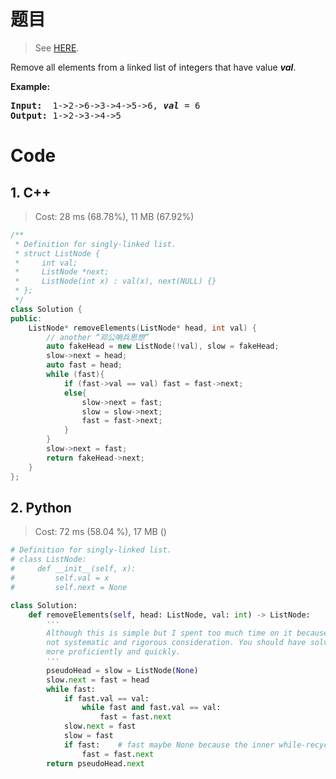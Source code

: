 # 题目

> See [HERE](https://leetcode.com/problems/remove-linked-list-elements/).

<div><p>Remove all elements from a linked list of integers that have value <b><i>val</i></b>.</p>

<p><b>Example:</b></p>

<pre><b>Input:</b>  1-&gt;2-&gt;6-&gt;3-&gt;4-&gt;5-&gt;6, <em><b>val</b></em> = 6
<b>Output:</b> 1-&gt;2-&gt;3-&gt;4-&gt;5
</pre>
</div>

# Code

## 1. C++

> Cost: 28 ms (68.78%), 11 MB (67.92%)

```cpp
/**
 * Definition for singly-linked list.
 * struct ListNode {
 *     int val;
 *     ListNode *next;
 *     ListNode(int x) : val(x), next(NULL) {}
 * };
 */
class Solution {
public:
    ListNode* removeElements(ListNode* head, int val) {
        // another “邓公哨兵思想”
        auto fakeHead = new ListNode(!val), slow = fakeHead;
        slow->next = head;
        auto fast = head;
        while (fast){
            if (fast->val == val) fast = fast->next;
            else{
                slow->next = fast;
                slow = slow->next;
                fast = fast->next;
            }
        }
        slow->next = fast;
        return fakeHead->next;
    }
};
```

## 2. Python

> Cost: 72 ms (58.04 %), 17 MB ()

```python
# Definition for singly-linked list.
# class ListNode:
#     def __init__(self, x):
#         self.val = x
#         self.next = None

class Solution:
    def removeElements(self, head: ListNode, val: int) -> ListNode:
        '''
        Although this is simple but I spent too much time on it because of 
        not systematic and rigorous consideration. You should have solved it 
        more proficiently and quickly.
        '''
        pseudoHead = slow = ListNode(None)
        slow.next = fast = head
        while fast:
            if fast.val == val:
                while fast and fast.val == val:
                    fast = fast.next
            slow.next = fast
            slow = fast
            if fast:    # fast maybe None because the inner while-recycle
                fast = fast.next
        return pseudoHead.next
```
